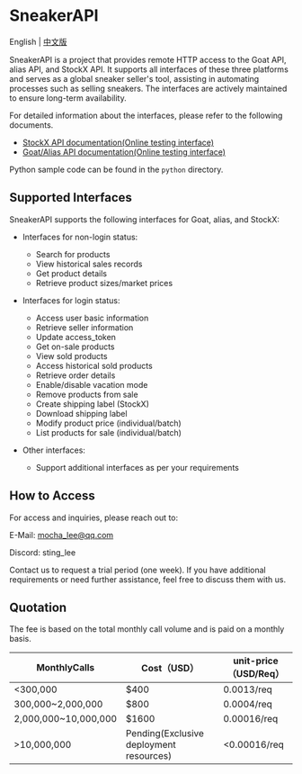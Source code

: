 # SneakerAPI

English | [中文版](./README.md)

SneakerAPI is a project that provides remote HTTP access to the Goat API, alias API, and StockX API. It supports all interfaces of these three platforms and serves as a global sneaker seller's tool, assisting in automating processes such as selling sneakers. The interfaces are actively maintained to ensure long-term availability.

For detailed information about the interfaces, please refer to the following documents.
- [StockX API documentation(Online testing interface)](http://43.136.43.128:61030/api/stockx/docs)
- [Goat/Alias API documentation(Online testing interface)](http://43.136.43.128:61030/api/alias/docs)

Python sample code can be found in the `python` directory.

## Supported Interfaces

SneakerAPI supports the following interfaces for Goat, alias, and StockX:

- Interfaces for non-login status:
  - Search for products
  - View historical sales records
  - Get product details
  - Retrieve product sizes/market prices

- Interfaces for login status:
  - Access user basic information
  - Retrieve seller information
  - Update access_token
  - Get on-sale products
  - View sold products
  - Access historical sold products
  - Retrieve order details
  - Enable/disable vacation mode
  - Remove products from sale
  - Create shipping label (StockX)
  - Download shipping label
  - Modify product price (individual/batch)
  - List products for sale (individual/batch)

- Other interfaces:
  - Support additional interfaces as per your requirements

## How to Access

For access and inquiries, please reach out to:

E-Mail: mocha_lee@qq.com

Discord: sting_lee

Contact us to request a trial period (one week). If you have additional requirements or need further assistance, feel free to discuss them with us.

## Quotation

The fee is based on the total monthly call volume and is paid on a monthly basis.

| MonthlyCalls         | Cost（USD）                             | unit-price（USD/Req） |
| -------------------- | --------------------------------------- | --------------------- |
| <300,000             | $400                                    | 0.0013/req            |
| 300,000~2,000,000    | $800                                    | 0.0004/req            |
| 2,000,000~10,000,000 | $1600                                   | 0.00016/req           |
| >10,000,000          | Pending(Exclusive deployment resources) | <0.00016/req          |
